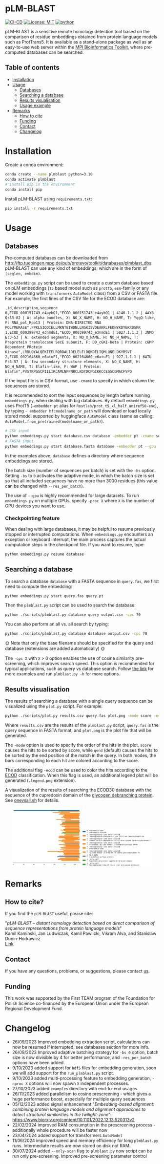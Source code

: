 # pLM-BLAST

[![CI-CD](https://github.com/labstructbioinf/pLM-BLAST/actions/workflows/workflow.yaml/badge.svg)](https://github.com/labstructbioinf/pLM-BLAST/actions/workflows/workflow.yaml)
[![License: MIT](https://img.shields.io/badge/License-MIT-yellow.svg)](https://opensource.org/licenses/MIT)
[![python](https://img.shields.io/badge/Python-3.9-3776AB.svg?style=flat&logo=python&logoColor=white)](https://www.python.org)

pLM-BLAST is a sensitive remote homology detection tool based on the comparison of residue embeddings obtained from protein language models such as ProtTrans5. It is available as a stand-alone package as well as an easy-to-use web server within the [MPI Bioinformatics Toolkit](https://toolkit.tuebingen.mpg.de/tools/plmblast), where pre-computed databases can be searched.

## Table of contents
* [ Installation ](#Installation)
* [ Usage ](#Usage)
    + [Databases](#databases)
    + [Searching a database](#searching-a-database)
    + [Results visualisation](#results-visualisation)
    + [Usage example](examples/README.md)
* [ Remarks ](#Remarks)
    + [How to cite](#how-to-cite)
    + [Funding](#funding)
    + [Contact](#contact)
    + [Changelog](#changelog)

# Installation

Create a conda environment:
```bash
conda create --name plmblast python=3.10
conda activate plmblast
# Install pip in the environment
conda install pip
```

Install pLM-BLAST using `requirements.txt`:
```bash
pip install -r requirements.txt
```

# Usage
## Databases

Pre-computed databases can be downloaded from http://ftp.tuebingen.mpg.de/pub/protevo/toolkit/databases/plmblast_dbs. pLM-BLAST can use any kind of embeddings, which are in the form of `(seqlen, embdim)`.

The `embeddings.py` script can be used to create a custom database based on pLM embeddings (`T5` based model such as `prott5`, `esm`-family or any model working with `transformers` `AutoModel` class) from a CSV or FASTA file. For example, the first lines of the CSV file for the ECOD database are:

```
,id,description,sequence
0,ECOD_000151743_e4aybQ1,"ECOD_000151743_e4aybQ1 | 4146.1.1.2 | 4AYB Q:33-82 | A: alpha bundles, X: NO_X_NAME, H: NO_H_NAME, T: YqgQ-like, F: RNA_pol_Rpo13 | Protein: DNA-DIRECTED RNA POLYMERASE",FPKLSIQDIELLMKNTEIWDNLLNGKISVDEAKRLFEDNYKDYEKRDSRR
1,ECOD_000399743_e3nmdE1,"ECOD_000399743_e3nmdE1 | 5027.1.1.3 | 3NMD E:3-53 | A: extended segments, X: NO_X_NAME, H: NO_H_NAME, T: Preprotein translocase SecE subunit, F: DD_cGKI-beta | Protein: cGMP Dependent PRotein Kinase",LRDLQYALQEKIEELRQRDALIDELELELDQKDELIQMLQNELDKYRSVI
2,ECOD_002164660_e6atuF1,"ECOD_002164660_e6atuF1 | 927.1.1.1 | 6ATU F:8-57 | A: few secondary structure elements, X: NO_X_NAME, H: NO_H_NAME, T: Elafin-like, F: WAP | Protein: Elafin",PVSTKPGSCPIILIRCAMLNPPNRCLKDTDCPGIKKCCEGSCGMACFVPQ
```

If the input file is in CSV format, use `-cname` to specify in which column the sequences are stored. 

It is recommended to sort the input sequences by length before running `embeddings.py`, when dealing with big databases.
By default `embeddings.py` uses ProtT5 (`-embedder pt` alias for `Rostlab/prot_t5_xl_half_uniref50-enc`), by typing `- embedder hf:modelname_or_path` will download or load locally stored 
model supported by huggingface `AutoModel` class (same as calling: `AutoModel.from_pretrained(modelname_or_path)`).
```bash
# CSV input
python embeddings.py start database.csv database -embedder pt -cname sequence --gpu -bs 0 --asdir
# FASTA input
python embeddings.py start database.fasta database -embedder pt --gpu -bs 0 --asdir
```

In the examples above, `database` defines a directory where sequence embeddings are stored.

The batch size (number of sequences per batch) is set with the `-bs` option. Setting `-bs` to `0` activates the adaptive mode, in which the batch size is set so that all included sequences have no more than 3000 residues (this value can be changed with `--res_per_batch`).

The use of `--gpu` is highly recommended for large datasets. To run `embeddings.py` on multiple GPUs, specify `-proc X` where `X` is the number of GPU devices you want to use.

### Checkpointing feature

When dealing with large databases, it may be helpful to resume previously stopped or interrupted computations. When `embeddings.py` encounters an exception or keyboard interrupt, the main process captures the actual computation steps in the checkpoint file. If you want to resume, type:

```bash
python embeddings.py resume database
``` 

## Searching a database

To search a database `database` with a FASTA sequence in `query.fas`, we first need to compute the embedding:

```bash
python embeddings.py start query.fas query.pt
```

Then the `plmblast.py` script can be used to search the database:

```bash
python ./scripts/plmblast.py database query output.csv -cpc 70
```
You can also perform an all vs. all search by typing:
```bash
python ./scripts/plmblast.py database database output.csv -cpc 70
```

:sun_with_face: Note that only the base filename should be specified for the query and database (extensions are added automatically) :sun_with_face: 

The `-cpc X` with `X` > 0 option enables the use of cosine similarity pre-screening, which improves search speed. This option is recommended for typical applications, such as query vs database search. Follow [the link](examples/README.md) for more examples and run `plmblast.py -h` for more options. 

## Results visualisation

The results of searching a database with a single query sequence can be visualized using the `plot.py` script. For example:

```bash
python ./scripts/plot.py results.csv query.fas plot.png -mode score -ecod
```

Where `results.csv` are the results of the `plmblast.py` script, `query.fas` is the query sequence in FASTA format, and `plot.png` is the plot file that will be generated.

The `-mode` option is used to specify the order of the hits in the plot. `score` causes the hits to be sorted by score, while `qend` (default) causes the hits to be sorted by the end position of the match in the query. In both modes, the bars corresponding to each hit are colored according to the score.

The additional flag `-ecod` can be used to color the hits according to the [ECOD](https://www.rcsb.org/docs/search-and-browse/browse-options/ecod) classification. When this flag is used, an additional legend plot will be generated (`.legend.png` extension).

A visualization of the results of searching the ECOD30 database with the sequence of the cupredoxin domain of the [glycogen debranching protein](https://www.uniprot.org/uniprotkb/Q6FSK0/entry). See [onevsall.sh](examples/onevsall.sh) for details. 

<div style="text-align: center;">
    <img src="examples/data/figures/cupredoxin.hits_score_ecod.png" style="width: 45%; display: inline-block;" /> 
    <img src="examples/data/figures/cupredoxin.hits_score_ecod.legend.png" style="width: 45%; display: inline-block;" />
</div>


# Remarks

## How to cite?
If you find the `pLM-BLAST` useful, please cite:

"*pLM-BLAST – distant homology detection based on direct comparison of sequence representations from protein language models*" \
Kamil Kaminski, Jan Ludwiczak, Kamil Pawlicki, Vikram Alva, and Stanislaw Dunin-Horkawicz \
[Link](https://doi.org/10.1093/bioinformatics/btad579)

## Contact
If you have any questions, problems, or suggestions, please contact [us](https://ibe.biol.uw.edu.pl/en/835-2/research-groups/laboratory-of-structural-bioinformatics/).

## Funding
This work was supported by the First TEAM program of the Foundation for Polish Science co-financed by the European Union under the European Regional Development Fund.

# Changelog

* 26/09/2023 Improved embedding extraction script, calculations can now be resumed if interrupted, see databases section for more info.
* 26/09/2023 Improved adaptive batching strategy for `-bs 0` option, batch size is now divisible by 4 for better performance, and `-res_per_batch` options have been added.
* 9/10/2023 added support for `hdf5` files for embedding generation, soon we will add support for the `run_plmblast.py` script.
* 9/10/2023 added multi-processing feature to embedding generation, `-nproc X` options will now spawn `X` independent processes.
* 27/10/2023 added `examples` directory with end-to-end usages
* 26/11/2023 added parallelism to cosine prescreening - which gives a huge performance boost, especially for multiple query sequences
* 05/12/2023 added signal enhancement "*Embedding-based alignment: combining protein language models and alignment approaches to detect structural similarities in the twilight-zone*": https://www.biorxiv.org/content/10.1101/2022.12.13.520313v2
* 22/02/2024 improved RAM consumption in the prescreening process - additionally whole procedure will be faster now
* 23/04/2024 added support for transformers `AutoModel`
* 11/06/2024 improved speed and memory efficiency for long `plmblast.py` runs. Intermediate results are now stored on disk not RAM.
* 30/07/2024 added `--only-scan` flag to `plmblast.py` now script can be run only pre-screening. Improved pre-screening parameter control
